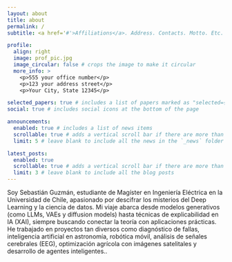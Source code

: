 ```yaml
---
layout: about
title: about
permalink: /
subtitle: <a href='#'>Affiliations</a>. Address. Contacts. Motto. Etc.

profile:
  align: right
  image: prof_pic.jpg
  image_circular: false # crops the image to make it circular
  more_info: >
    <p>555 your office number</p>
    <p>123 your address street</p>
    <p>Your City, State 12345</p>

selected_papers: true # includes a list of papers marked as "selected={true}"
social: true # includes social icons at the bottom of the page

announcements:
  enabled: true # includes a list of news items
  scrollable: true # adds a vertical scroll bar if there are more than 3 news items
  limit: 5 # leave blank to include all the news in the `_news` folder

latest_posts:
  enabled: true
  scrollable: true # adds a vertical scroll bar if there are more than 3 new posts items
  limit: 3 # leave blank to include all the blog posts
---
```


Soy Sebastián Guzmán, estudiante de Magíster en Ingeniería Eléctrica en la Universidad de Chile,
 apasionado por descifrar los misterios del Deep Learning y la ciencia de datos. Mi viaje abarca
  desde modelos generativos (como LLMs, VAEs y diffusion models) hasta técnicas de explicabilidad
   en IA (XAI), siempre buscando conectar la teoría con aplicaciones prácticas. He trabajado en proyectos
    tan diversos como diagnóstico de fallas, inteligencia artificial en astronomía, robótica móvil, análisis
     de señales cerebrales (EEG), optimización agrícola con imágenes satelitales y desarrollo de agentes inteligentes..
